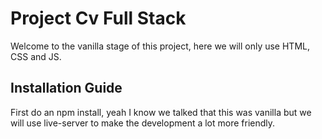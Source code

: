 # Project Cv Full Stack

Welcome to the vanilla stage of this project, here we will only use HTML, CSS and JS.

## Installation Guide

First do an npm install, yeah I know we talked that this was vanilla but we will use live-server to make the development a lot more friendly.

